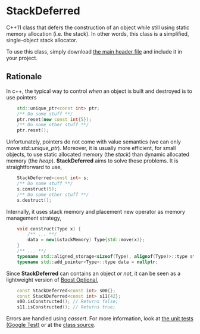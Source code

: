 # StackDeferred
C++11 class that defers the construction of an object while still using static memory allocation (i.e. the stack). In other words, this class is a simplified, single-object stack allocator.

To use this class, simply download [the main header file](https://github.com/klalumiere/StackDeferred/blob/master/include/StackDeferred.h) and include it in your project.

## Rationale

In c++, the typical way to control *when* an object is built and destroyed is to use pointers

```c++
	std::unique_ptr<const int> ptr;
	/** Do some stuff **/
	ptr.reset(new const int{5});
	/** Do some other stuff **/
	ptr.reset();
```

Unfortunately, pointers do not come with value semantics (we can only move *std::unique_ptr*). Moreover, it is usually more efficient, for small objects, to use static allocated memory (the *stack*) than dynamic allocated memory (the *heap*). **StackDeferred** aims to solve these problems. It is straightforward to use,

```c++
	StackDeferred<const int> s;
	/** Do some stuff **/
    s.construct(5);
	/** Do some other stuff **/
    s.destruct();
```

Internally, it uses stack memory and placement new operator as memory management strategy,

```c++
	void construct(Type x) {
        /** ... **/
        data = new(&stackMemory) Type{std::move(x)};
    }
    /** ... **/
    typename std::aligned_storage<sizeof(Type), alignof(Type)>::type stackMemory;
    typename std::add_pointer<Type>::type data = nullptr;
```

Since **StackDeferred** can contains an object *or not*, it can be seen as a lightweight version of [Boost Optional](http://www.boost.org/doc/libs/1_61_0/libs/optional/doc/html/index.html),

```c++
	const StackDeferred<const int> s00{};
	const StackDeferred<const int> s11{42};
	s00.isConstructed(); // Returns false;
	s11.isConstructed(); // Returns true;
```

Errors are handled using *cassert*. For more information, look at [the unit tests (Google Test)](https://github.com/klalumiere/StackDeferred/blob/master/src/StackDeferred_tests.cpp) or at the [class source](https://github.com/klalumiere/StackDeferred/blob/master/include/StackDeferred.h).

